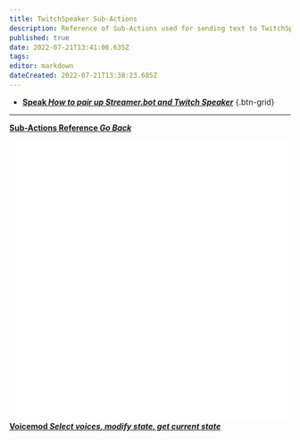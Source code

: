 ```yaml
---
title: TwitchSpeaker Sub-Actions
description: Reference of Sub-Actions used for sending text to TwitchSpeaker TTS
published: true
date: 2022-07-21T13:41:06.635Z
tags: 
editor: markdown
dateCreated: 2022-07-21T13:38:23.685Z
---
```


* [<i class="mdi mdi-microphone text--twitch"></i>**Speak *How to pair up Streamer.bot and Twitch Speaker***](/en/Sub-Actions/TwitchSpeaker/Speak)
{.btn-grid}

---

<section class="btn-grid my-5">

  [<i class="mdi mdi-chevron-left"></i>**Sub-Actions Reference *Go Back***](/en/Sub-Actions)

  [<img src="/logos/voicemod.png"/> **Voicemod *Select voices, modify state, get current state***](/en/Sub-Actions/VoiceMod)

</section>